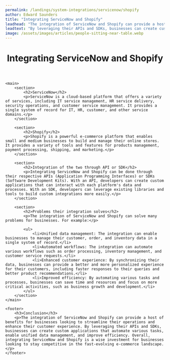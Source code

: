 ```yaml
---
permalink: /landings/system-integrations/servicenow/shopify
author: Edward Saunders
title: "Integrating ServiceNow and Shopify"
leadhead: "The integration of ServiceNow and Shopify can provide a host of benefits for businesses looking to streamline their operations and enhance their customer experience"
leadtext: "By leveraging their APIs and SDKs, businesses can create custom applications that automate various tasks, enable unified data management, and improve efficiency. Overall, integrating ServiceNow and Shopify is a wise investment for businesses looking to stay competitive in the fast-evolving e-commerce landscape."
image: /assets/images/articles/people-sitting-near-table.webp
---
```

<div class="arttext">	<header>
		<h1>Integrating ServiceNow and Shopify</h1>
	</header>

	<main>
		<section>
			<h2>ServiceNow</h2>
			<p>ServiceNow is a cloud-based platform that offers a variety of services, including IT service management, HR service delivery, security operations, and customer service management. It provides a single system of record for IT, HR, customer, and other service domains.</p>
		</section>

		<section>
			<h2>Shopify</h2>
			<p>Shopify is a powerful e-commerce platform that enables small and medium businesses to build and manage their online stores. It provides a variety of tools and features for products management, payment processing, shipping, and marketing.</p>
		</section>

		<section>
			<h2>Integration of the two through API or SDK</h2>
			<p>Integrating ServiceNow and Shopify can be done through their respective APIs (Application Programming Interfaces) or SDKs (Software Development Kits). With an API, developers can create custom applications that can interact with each platform's data and processes. With an SDK, developers can leverage existing libraries and tools to build custom integrations more easily.</p>
		</section>

		<section>
			<h2>Problems their integration solves</h2>
			<p>The integration of ServiceNow and Shopify can solve many problems for businesses. For example:</p>

			<ul>
				<li>Unified data management: The integration can enable businesses to manage their customer, order, and inventory data in a single system of record.</li>
				<li>Automated workflows: The integration can automate various workflows such as order processing, inventory management, and customer service requests.</li>
				<li>Enhanced customer experience: By synchronizing their data, businesses can provide a better and more personalized experience for their customers, including faster responses to their queries and better product recommendations.</li>
				<li>Improved efficiency: By automating various tasks and processes, businesses can save time and resources and focus on more critical activities, such as business growth and development.</li>
			</ul>
		</section>
	</main>

	<footer>
		<h3>Conclusion</h3>
		<p>The integration of ServiceNow and Shopify can provide a host of benefits for businesses looking to streamline their operations and enhance their customer experience. By leveraging their APIs and SDKs, businesses can create custom applications that automate various tasks, enable unified data management, and improve efficiency. Overall, integrating ServiceNow and Shopify is a wise investment for businesses looking to stay competitive in the fast-evolving e-commerce landscape.</p>
	</footer>
</div>